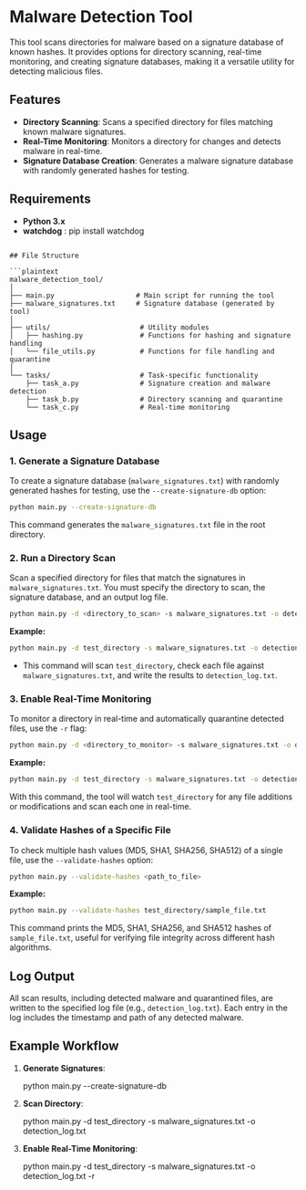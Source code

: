 
# Malware Detection Tool

This tool scans directories for malware based on a signature database of known hashes. It provides options for directory scanning, real-time monitoring, and creating signature databases, making it a versatile utility for detecting malicious files.

## Features
- **Directory Scanning**: Scans a specified directory for files matching known malware signatures.
- **Real-Time Monitoring**: Monitors a directory for changes and detects malware in real-time.
- **Signature Database Creation**: Generates a malware signature database with randomly generated hashes for testing.

## Requirements
- **Python 3.x**
- **watchdog** : pip install watchdog
```

## File Structure

```plaintext
malware_detection_tool/
│
├── main.py                    # Main script for running the tool
├── malware_signatures.txt     # Signature database (generated by tool)
│
├── utils/                      # Utility modules
│   ├── hashing.py              # Functions for hashing and signature handling
│   └── file_utils.py           # Functions for file handling and quarantine
│
└── tasks/                      # Task-specific functionality
    ├── task_a.py               # Signature creation and malware detection
    ├── task_b.py               # Directory scanning and quarantine
    └── task_c.py               # Real-time monitoring
```

## Usage

### 1. Generate a Signature Database
To create a signature database (`malware_signatures.txt`) with randomly generated hashes for testing, use the `--create-signature-db` option:
```bash
python main.py --create-signature-db
```
This command generates the `malware_signatures.txt` file in the root directory.

### 2. Run a Directory Scan
Scan a specified directory for files that match the signatures in `malware_signatures.txt`. You must specify the directory to scan, the signature database, and an output log file.

```bash
python main.py -d <directory_to_scan> -s malware_signatures.txt -o detection_log.txt
```

**Example:**
```bash
python main.py -d test_directory -s malware_signatures.txt -o detection_log.txt
```

- This command will scan `test_directory`, check each file against `malware_signatures.txt`, and write the results to `detection_log.txt`.

### 3. Enable Real-Time Monitoring
To monitor a directory in real-time and automatically quarantine detected files, use the `-r` flag:

```bash
python main.py -d <directory_to_monitor> -s malware_signatures.txt -o detection_log.txt -r
```

**Example:**
```bash
python main.py -d test_directory -s malware_signatures.txt -o detection_log.txt -r
```

With this command, the tool will watch `test_directory` for any file additions or modifications and scan each one in real-time.

### 4. Validate Hashes of a Specific File
To check multiple hash values (MD5, SHA1, SHA256, SHA512) of a single file, use the `--validate-hashes` option:

```bash
python main.py --validate-hashes <path_to_file>
```

**Example:**
```bash
python main.py --validate-hashes test_directory/sample_file.txt
```

This command prints the MD5, SHA1, SHA256, and SHA512 hashes of `sample_file.txt`, useful for verifying file integrity across different hash algorithms.

## Log Output
All scan results, including detected malware and quarantined files, are written to the specified log file (e.g., `detection_log.txt`). Each entry in the log includes the timestamp and path of any detected malware.

## Example Workflow

1. **Generate Signatures**:

   python main.py --create-signature-db


2. **Scan Directory**:

   python main.py -d test_directory -s malware_signatures.txt -o detection_log.txt


3. **Enable Real-Time Monitoring**:

   python main.py -d test_directory -s malware_signatures.txt -o detection_log.txt -r


